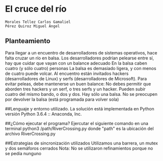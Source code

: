 # El cruce del río
    Morales Tellez Carlos Gamaliel
    Pérez Quiroz Miguel Ángel

## Planteamiento
Para llegar a un encuentro de desarrolladores de sistemas operativos, hace falta cruzar un río en balsa.
Los desarrolladores podrían pelearse entre sí, hay que cuidar que vayan con un balance adecuado
En la balsa caben cuatro (y sólo cuatro) personas
La balsa es demasiado ligera, y con menos de cuatro puede volcar.
Al encuentro están invitados hackers (desarrolladores de Linux) y serfs (desarrolladores de Microsoft).
Para evitar peleas, debe mantenerse un buen balance: No debes permitir que aborden tres hackers y un serf, o tres serfs y un hacker. Pueden subir cuatro del mismo bando, o dos y dos.
Hay sólo una balsa.
No se preocupen por devolver la balsa (está programada para volver sola)

##Lenguaje y entorno utilizado.
La solución está implementada en Python versión Python 3.6.4 :: Anaconda, Inc.

##¿Cómo ejecutar el programa?
Ejercutar el siguiente comando en una terminal
    python3 /path/RiverCrossing.py
donde "path" es la ubicación del archivo RiverCrossing.py

##Estrategias de sincronización utilizados
Utilizamos una barrera, un mutex y dos semáforos cerrados
    Nota:
    No se utilizaron refinamientos porque no se pedía nunguno